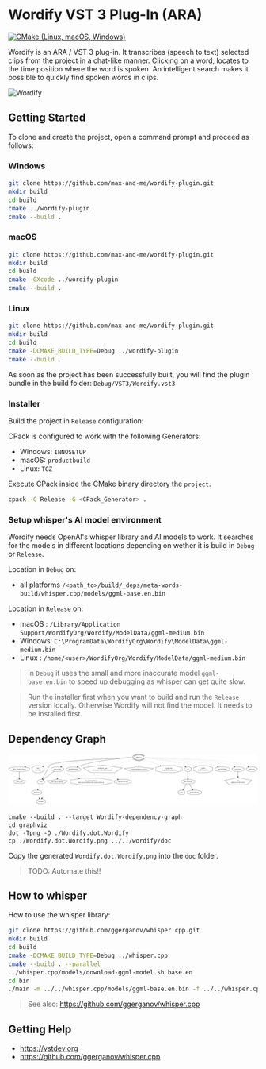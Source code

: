 # Wordify VST 3 Plug-In (ARA)

[![CMake (Linux, macOS, Windows)](https://github.com/max-and-me/wordify-plugin/actions/workflows/cmake.yml/badge.svg)](https://github.com/max-and-me/wordify-plugin/actions/workflows/cmake.yml)

Wordify is an ARA / VST 3 plug-in. It transcribes (speech to text) selected clips from the project in a chat-like manner. Clicking on a word, locates to the time position where the word is spoken. An intelligent search makes it possible to quickly find spoken words in clips.

![Wordify](https://wordify.org/assets/hero-main/wordify-hero-image.png)

## Getting Started

To clone and create the project, open a command prompt and proceed as follows:

### Windows

```sh
git clone https://github.com/max-and-me/wordify-plugin.git
mkdir build
cd build
cmake ../wordify-plugin
cmake --build .
```

### macOS

```sh
git clone https://github.com/max-and-me/wordify-plugin.git
mkdir build
cd build
cmake -GXcode ../wordify-plugin
cmake --build .
```

### Linux

```sh
git clone https://github.com/max-and-me/wordify-plugin.git
mkdir build
cd build
cmake -DCMAKE_BUILD_TYPE=Debug ../wordify-plugin
cmake --build .
```

As soon as the project has been successfully built, you will find the plugin bundle in the build folder: ```Debug/VST3/Wordify.vst3```

### Installer

Build the project in ```Release``` configuration:

CPack is configured to work with the following Generators:

* Windows: ```INNOSETUP```
* macOS: ```productbuild```
* Linux: ```TGZ```

Execute CPack inside the CMake binary directory the ```project```. 

```sh
cpack -C Release -G <CPack_Generator> .
```

### Setup whisper's AI model environment

Wordify needs OpenAI's whisper library and AI models to work. It searches for the models in different locations depending on wether it is build in ```Debug``` or ```Release```.

Location in ```Debug``` on:
* all platforms ```/<path_to>/build/_deps/meta-words-build/whisper.cpp/models/ggml-base.en.bin```

Location in ```Release``` on:
* macOS  : ```/Library/Application Support/WordifyOrg/Wordify/ModelData/ggml-medium.bin```
* Windows: ```C:\ProgramData\WordifyOrg\Wordify\ModelData\ggml-medium.bin```
* Linux  : ```/home/<user>/WordifyOrg/Wordify/ModelData/ggml-medium.bin```

> In ```Debug``` it uses the small and more inaccurate model ```ggml-base.en.bin``` to speed up debugging as whisper can get quite slow. 

> Run the installer first when you want to build and run the ```Release``` version locally. Otherwise Wordify will not find the model. It needs to be installed first.

## Dependency Graph

![Alt text](doc/Wordify.dot.Wordify.png "Dependency Graph")

```shell
cmake --build . --target Wordify-dependency-graph
cd graphviz
dot -Tpng -O ./Wordify.dot.Wordify
cp ./Wordify.dot.Wordify.png ../../wordify/doc    
```

Copy the generated ```Wordify.dot.Wordify.png``` into the ```doc``` folder.

> TODO: Automate this!!

## How to whisper

How to use the whisper library:

```sh
git clone https://github.com/ggerganov/whisper.cpp.git
mkdir build
cd build
cmake -DCMAKE_BUILD_TYPE=Debug ../whisper.cpp
cmake --build . --parallel
../whisper.cpp/models/download-ggml-model.sh base.en
cd bin
./main -m ../../whisper.cpp/models/ggml-base.en.bin -f ../../whisper.cpp/samples/jfk.wav -ml 1
```

> See also: https://github.com/ggerganov/whisper.cpp

## Getting Help

* https://vstdev.org
* https://github.com/ggerganov/whisper.cpp